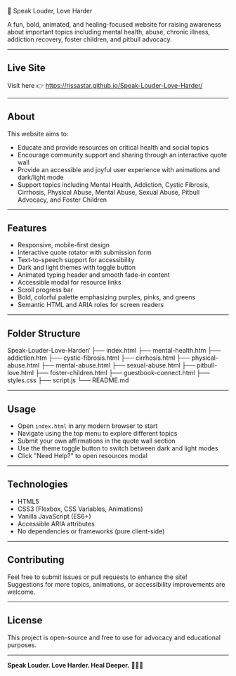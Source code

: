 🌟 Speak Louder, Love Harder

A fun, bold, animated, and healing-focused website for raising awareness about important topics including mental health, abuse, chronic illness, addiction recovery, foster children, and pitbull advocacy.

---

## Live Site

Visit here 👉 https://rissastar.github.io/Speak-Louder-Love-Harder/

---

## About

This website aims to:

- Educate and provide resources on critical health and social topics  
- Encourage community support and sharing through an interactive quote wall  
- Provide an accessible and joyful user experience with animations and dark/light mode  
- Support topics including Mental Health, Addiction, Cystic Fibrosis, Cirrhosis, Physical Abuse, Mental Abuse, Sexual Abuse, Pitbull Advocacy, and Foster Children

---

## Features

- Responsive, mobile-first design  
- Interactive quote rotator with submission form  
- Text-to-speech support for accessibility  
- Dark and light themes with toggle button  
- Animated typing header and smooth fade-in content  
- Accessible modal for resource links  
- Scroll progress bar  
- Bold, colorful palette emphasizing purples, pinks, and greens  
- Semantic HTML and ARIA roles for screen readers

---

## Folder Structure
Speak-Louder-Love-Harder/
├── index.html
├── mental-health.htm
├── addiction.htm
├── cystic-fibrosis.html
├── cirrhosis.html
├── physical-abuse.html
├── mental-abuse.html
├── sexual-abuse.html
├── pitbull-love.html
├── foster-children.html
├── guestbook-connect.html
├── styles.css
├── script.js
└── README.md

---

## Usage

- Open `index.html` in any modern browser to start  
- Navigate using the top menu to explore different topics  
- Submit your own affirmations in the quote wall section  
- Use the theme toggle button to switch between dark and light modes  
- Click "Need Help?" to open resources modal

---

## Technologies

- HTML5  
- CSS3 (Flexbox, CSS Variables, Animations)  
- Vanilla JavaScript (ES6+)  
- Accessible ARIA attributes  
- No dependencies or frameworks (pure client-side)

---

## Contributing

Feel free to submit issues or pull requests to enhance the site!  
Suggestions for more topics, animations, or accessibility improvements are welcome.

---

## License

This project is open-source and free to use for advocacy and educational purposes.

---

**Speak Louder. Love Harder. Heal Deeper.** 💜💚💖

